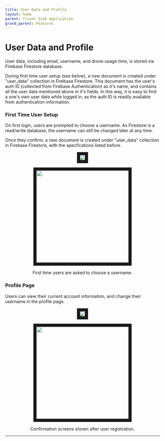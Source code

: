```yaml
---
title: User Data and Profile
layout: home
parent: Client Side Application
grand_parent: Features
---
```

# User Data and Profile

User data, including email, username, and drone usage time, is stored via Firebase Firestore database.  
  
During first time user setup (see below), a new document is created under "user_data" collection in Firebase Firestore. This document has the user's auth ID (collected from Firebase Authentication) as it's name, and contains all the user data mentioned above in it's fields. In this way, it is easy to find a one's own user data while logged in, as the auth ID is readily available from authentication information.  
  
### First Time User Setup
  
On first login, users are prompted to choose a username. As Firestore is a read/write database, the username can still be changed later at any time.  
  
Once they confirm, a new document is created under "user_data" collection in Firebase Firestore, with the specfications listed before.

<p align="center">
<img src="https://github.com/user-attachments/assets/f047fe12-f5e6-496a-847d-feb24e7cc4cd" border="10"/>  
</p>
<p align="center">
<img src="https://github.com/user-attachments/assets/b56b5646-b5c4-43f5-a442-04a3f26e7c51" border="10" width="300"/>  
</p>
<p align="center">
First time users are asked to choose a username.
</p>  

### Profile Page
  
Users can view their current account information, and change their username in the profile page.  
  

<p align="center">
<img src="https://github.com/user-attachments/assets/d0e10f7a-4bcf-4317-8243-5ec139934e90" border="10"/>  
</p>
<p align="center">
<img src="https://github.com/user-attachments/assets/ddc61a8f-b20a-49bf-8d63-1ff825d775b0" border="10" width="300"/>  
</p>
<p align="center">
Confirmation screens shown after user registration.
</p>  

----

[Just the Docs]: https://just-the-docs.github.io/just-the-docs/
[GitHub Pages]: https://docs.github.com/en/pages
[README]: https://github.com/just-the-docs/just-the-docs-template/blob/main/README.md
[Jekyll]: https://jekyllrb.com
[GitHub Pages / Actions workflow]: https://github.blog/changelog/2022-07-27-github-pages-custom-github-actions-workflows-beta/
[use this template]: https://github.com/just-the-docs/just-the-docs-template/generate
